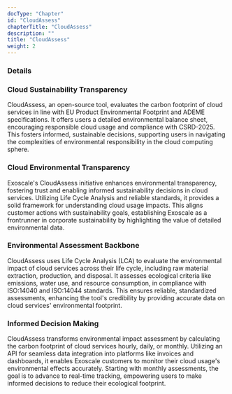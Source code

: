 ```yaml
---
docType: "Chapter"
id: "CloudAssess"
chapterTitle: "CloudAssess"
description: ""
title: "CloudAssess"
weight: 2
---
```


### Details
### Cloud Sustainability Transparency

CloudAssess, an open-source tool, evaluates the carbon footprint of cloud services in line with EU Product Environmental Footprint and ADEME specifications. It offers users a detailed environmental balance sheet, encouraging responsible cloud usage and compliance with CSRD-2025. This fosters informed, sustainable decisions, supporting users in navigating the complexities of environmental responsibility in the cloud computing sphere.
### Cloud Environmental Transparency

Exoscale's CloudAssess initiative enhances environmental transparency, fostering trust and enabling informed sustainability decisions in cloud services. Utilizing Life Cycle Analysis and reliable standards, it provides a solid framework for understanding cloud usage impacts. This aligns customer actions with sustainability goals, establishing Exoscale as a frontrunner in corporate sustainability by highlighting the value of detailed environmental data.
### Environmental Assessment Backbone

CloudAssess uses Life Cycle Analysis (LCA) to evaluate the environmental impact of cloud services across their life cycle, including raw material extraction, production, and disposal. It assesses ecological criteria like emissions, water use, and resource consumption, in compliance with ISO:14040 and ISO:14044 standards. This ensures reliable, standardized assessments, enhancing the tool's credibility by providing accurate data on cloud services' environmental footprint.
### Informed Decision Making

CloudAssess transforms environmental impact assessment by calculating the carbon footprint of cloud services hourly, daily, or monthly. Utilizing an API for seamless data integration into platforms like invoices and dashboards, it enables Exoscale customers to monitor their cloud usage's environmental effects accurately. Starting with monthly assessments, the goal is to advance to real-time tracking, empowering users to make informed decisions to reduce their ecological footprint.
